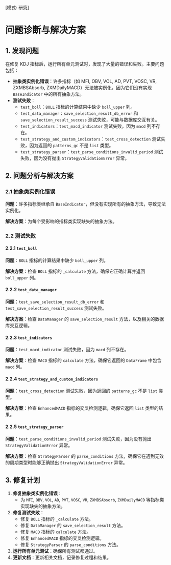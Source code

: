 [模式: 研究]

# 问题诊断与解决方案

## 1. 发现问题

在修复 KDJ 指标后，运行所有单元测试时，发现了大量的错误和失败。主要问题包括：

- **抽象类实例化错误**：许多指标（如 MFI, OBV, VOL, AD, PVT, VOSC, VR, ZXMBSAbsorb, ZXMDailyMACD）无法被实例化，因为它们没有实现 `BaseIndicator` 中的所有抽象方法。
- **测试失败**：
    - `test_boll`：`BOLL` 指标的计算结果中缺少 `boll_upper` 列。
    - `test_data_manager`：`save_selection_result_db_error` 和 `save_selection_result_success` 测试失败，可能与数据库交互有关。
    - `test_indicators`：`test_macd_indicator` 测试失败，因为 `macd` 列不存在。
    - `test_strategy_and_custom_indicators`：`test_cross_detection` 测试失败，因为返回的 `patterns_gc` 不是 `list` 类型。
    - `test_strategy_parser`：`test_parse_conditions_invalid_period` 测试失败，因为没有抛出 `StrategyValidationError` 异常。

## 2. 问题分析与解决方案

### 2.1 抽象类实例化错误

**问题**：许多指标类继承自 `BaseIndicator`，但没有实现所有的抽象方法，导致无法实例化。

**解决方案**：为每个受影响的指标类实现缺失的抽象方法。

### 2.2 测试失败

#### 2.2.1 `test_boll`

**问题**：`BOLL` 指标的计算结果中缺少 `boll_upper` 列。

**解决方案**：检查 `BOLL` 指标的 `_calculate` 方法，确保它正确计算并返回 `boll_upper` 列。

#### 2.2.2 `test_data_manager`

**问题**：`test_save_selection_result_db_error` 和 `test_save_selection_result_success` 测试失败。

**解决方案**：检查 `DataManager` 的 `save_selection_result` 方法，以及相关的数据库交互逻辑。

#### 2.2.3 `test_indicators`

**问题**：`test_macd_indicator` 测试失败，因为 `macd` 列不存在。

**解决方案**：检查 `MACD` 指标的 `calculate` 方法，确保它返回的 `DataFrame` 中包含 `macd` 列。

#### 2.2.4 `test_strategy_and_custom_indicators`

**问题**：`test_cross_detection` 测试失败，因为返回的 `patterns_gc` 不是 `list` 类型。

**解决方案**：检查 `EnhancedMACD` 指标的交叉检测逻辑，确保它返回 `list` 类型的结果。

#### 2.2.5 `test_strategy_parser`

**问题**：`test_parse_conditions_invalid_period` 测试失败，因为没有抛出 `StrategyValidationError` 异常。

**解决方案**：检查 `StrategyParser` 的 `parse_conditions` 方法，确保它在遇到无效的周期类型时能够正确抛出 `StrategyValidationError` 异常。

## 3. 修复计划

1.  **修复抽象类实例化错误**：
    -   为 `MFI`, `OBV`, `VOL`, `AD`, `PVT`, `VOSC`, `VR`, `ZXMBSAbsorb`, `ZXMDailyMACD` 等指标类实现缺失的抽象方法。
2.  **修复测试失败**：
    -   修复 `BOLL` 指标的 `_calculate` 方法。
    -   修复 `DataManager` 的 `save_selection_result` 方法。
    -   修复 `MACD` 指标的 `calculate` 方法。
    -   修复 `EnhancedMACD` 指标的交叉检测逻辑。
    -   修复 `StrategyParser` 的 `parse_conditions` 方法。
3.  **运行所有单元测试**：确保所有测试都通过。
4.  **更新文档**：更新相关文档，记录修复过程和结果。 